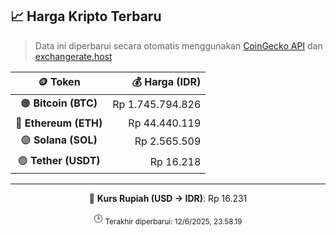 

<!-- HARGA_KRIPTO -->
## 📈 Harga Kripto Terbaru

> Data ini diperbarui secara otomatis menggunakan [CoinGecko API](https://www.coingecko.com/) dan [exchangerate.host](https://exchangerate.host/)

<div align="center">

| 🪙 Token | 💰 Harga (IDR) |
|:------:|---------------:|
| 🟠 **Bitcoin (BTC)**   | Rp 1.745.794.826 |
| 🔵 **Ethereum (ETH)**  | Rp 44.440.119 |
| 🟣 **Solana (SOL)**    | Rp 2.565.509 |
| 🟢 **Tether (USDT)**   | Rp 16.218 |

---

💱 **Kurs Rupiah (USD → IDR)**: Rp 16.231

🕒 <sub>Terakhir diperbarui: 12/6/2025, 23.58.19</sub>

</div>
<!-- /HARGA_KRIPTO -->